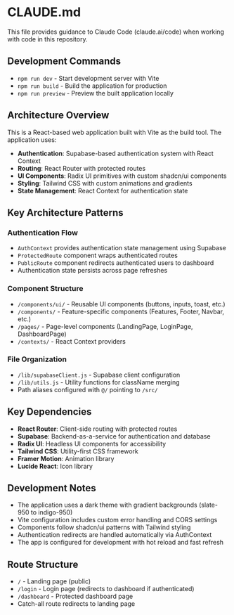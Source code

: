 # CLAUDE.md

This file provides guidance to Claude Code (claude.ai/code) when working with code in this repository.

## Development Commands

- `npm run dev` - Start development server with Vite
- `npm run build` - Build the application for production
- `npm run preview` - Preview the built application locally

## Architecture Overview

This is a React-based web application built with Vite as the build tool. The application uses:

- **Authentication**: Supabase-based authentication system with React Context
- **Routing**: React Router with protected routes
- **UI Components**: Radix UI primitives with custom shadcn/ui components
- **Styling**: Tailwind CSS with custom animations and gradients
- **State Management**: React Context for authentication state

## Key Architecture Patterns

### Authentication Flow
- `AuthContext` provides authentication state management using Supabase
- `ProtectedRoute` component wraps authenticated routes
- `PublicRoute` component redirects authenticated users to dashboard
- Authentication state persists across page refreshes

### Component Structure
- `/components/ui/` - Reusable UI components (buttons, inputs, toast, etc.)
- `/components/` - Feature-specific components (Features, Footer, Navbar, etc.)
- `/pages/` - Page-level components (LandingPage, LoginPage, DashboardPage)
- `/contexts/` - React Context providers

### File Organization
- `/lib/supabaseClient.js` - Supabase client configuration
- `/lib/utils.js` - Utility functions for className merging
- Path aliases configured with `@/` pointing to `/src/`

## Key Dependencies

- **React Router**: Client-side routing with protected routes
- **Supabase**: Backend-as-a-service for authentication and database
- **Radix UI**: Headless UI components for accessibility
- **Tailwind CSS**: Utility-first CSS framework
- **Framer Motion**: Animation library
- **Lucide React**: Icon library

## Development Notes

- The application uses a dark theme with gradient backgrounds (slate-950 to indigo-950)
- Vite configuration includes custom error handling and CORS settings
- Components follow shadcn/ui patterns with Tailwind styling
- Authentication redirects are handled automatically via AuthContext
- The app is configured for development with hot reload and fast refresh

## Route Structure

- `/` - Landing page (public)
- `/login` - Login page (redirects to dashboard if authenticated)
- `/dashboard` - Protected dashboard page
- Catch-all route redirects to landing page
